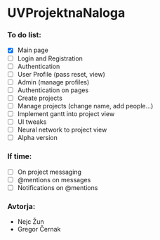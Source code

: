 # UVProjektnaNaloga
### To do list:
- [x] Main page
- [ ] Login and Registration
- [ ] Authentication
- [ ] User Profile (pass reset, view)
- [ ] Admin (manage profiles)
- [ ] Authentication on pages
- [ ] Create projects
- [ ] Manage projects (change name, add people...)
- [ ] Implement gantt into project view
- [ ] UI tweaks
- [ ] Neural network to project view
- [ ] Alpha version

### If time:
- [ ] On project messaging
- [ ] @mentions on messages
- [ ] Notifications on @mentions

### Avtorja:
- Nejc Žun
- Gregor Černak
